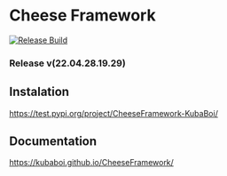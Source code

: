 # Cheese Framework

[![Release Build](https://github.com/KubaBoi/CheeseFramework/actions/workflows/realeaseDate.yml/badge.svg?branch=main)](https://github.com/KubaBoi/CheeseFramework/actions/workflows/realeaseDate.yml)

### Release v(22.04.28.19.29)

## Instalation

https://test.pypi.org/project/CheeseFramework-KubaBoi/

## Documentation

https://kubaboi.github.io/CheeseFramework/